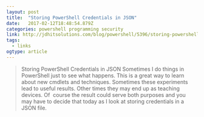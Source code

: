 ```yaml
---
layout: post 
title:  "Storing PowerShell Credentials in JSON" 
date:   2017-02-12T18:48:54.879Z 
categories: powershell programming security
link: http://jdhitsolutions.com/blog/powershell/5396/storing-powershell-credentials-in-json/ 
tags:
  - links
ogtype: article 
---
```


> Storing PowerShell Credentials in JSON
Sometimes I do things in PowerShell just to see what happens. This is a great way to learn about new cmdlets and techniques. Sometimes these experiments lead to useful results. Other times they may end up as teaching devices. Of  course the result could serve both purposes and you may have to decide that today as I look at storing credentials in a JSON file.